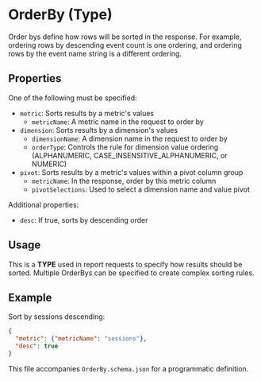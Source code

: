 # OrderBy (Type)

Order bys define how rows will be sorted in the response. For example, ordering rows by descending event count is one ordering, and ordering rows by the event name string is a different ordering.

## Properties

One of the following must be specified:

- `metric`: Sorts results by a metric's values
  - `metricName`: A metric name in the request to order by
- `dimension`: Sorts results by a dimension's values
  - `dimensionName`: A dimension name in the request to order by
  - `orderType`: Controls the rule for dimension value ordering (ALPHANUMERIC, CASE_INSENSITIVE_ALPHANUMERIC, or NUMERIC)
- `pivot`: Sorts results by a metric's values within a pivot column group
  - `metricName`: In the response, order by this metric column
  - `pivotSelections`: Used to select a dimension name and value pivot

Additional properties:
- `desc`: If true, sorts by descending order

## Usage

This is a **TYPE** used in report requests to specify how results should be sorted. Multiple OrderBys can be specified to create complex sorting rules.

## Example

Sort by sessions descending:
```json
{
  "metric": {"metricName": "sessions"},
  "desc": true
}
```

This file accompanies `OrderBy.schema.json` for a programmatic definition.
